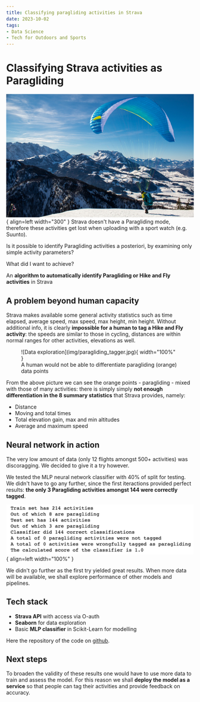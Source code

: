 ```yaml
---
title: Classifying paragliding activities in Strava 
date: 2023-10-02
tags:
- Data Science
- Tech for Outdoors and Sports
---
```

# Classifying Strava activities as Paragliding
![Paraglider taking off](img/paragliding.jpg){ align=left width="300" }
Strava doesn't have a Paragliding mode, therefore these activities get lost when uploading  with a sport watch (e.g. Suunto).

Is it possible to identify Paragliding activities a posteriori, by examining only simple activity parameters?

What did I want to achieve? 

An **algorithm to automatically identify Paragliding or Hike and Fly activities** in Strava

## A problem beyond human capacity
Strava makes available some general activity statistics such as time elapsed, average speed, max speed, max height, min height. Without additional info, it is clearly **impossible for a human to tag a Hike and Fly activity**: the speeds are similar to those in cycling, distances are within normal ranges for other activities, elevations as well.

<figure markdown>
  ![Data exploration](img/paragliding_tagger.jpg){ width="100%" }
  <figcaption>A human would not be able to differentiate paragliding (orange) data points</figcaption>
</figure>

From the above picture we can see the orange points - paragliding - mixed with those of many activities: there is simply simply **not enough differentiation in the 8 summary statistics** that Strava provides, namely:

* Distance
* Moving and total times
* Total elevation gain, max and min altitudes
* Average and maximum speed

## Neural network in action
The very low amount of data (only 12 flights amongst 500+ activities) was discoragging. We decided to give it a try however.

We tested the MLP neural network classifier with 40% of split for testing. We didn't have to go any further, since the first iteractions provided perfect results: **the only 3 Paragliding activities amongst 144 were correctly tagged**.

![Classifier results](img/paragliding-results.png){ align=left width="100%" }

We didn't go further as the first try yielded great results. When more data will be available, we shall explore performance of other models and pipelines.

## Tech stack
* **Strava API** with access via O-auth
* **Seaborn** for data exploration
* Basic **MLP classifier** in Scikit-Learn for modelling

Here the repository of the code on [github](https://github.com/raphaFanti/glidelytics_activity_tagger).

## Next steps
To broaden the validity of these results one would have to use more data to train and assess the model. For this reason we shall **deploy the model as a service** so that people can tag their activities and provide feedback on accuracy.